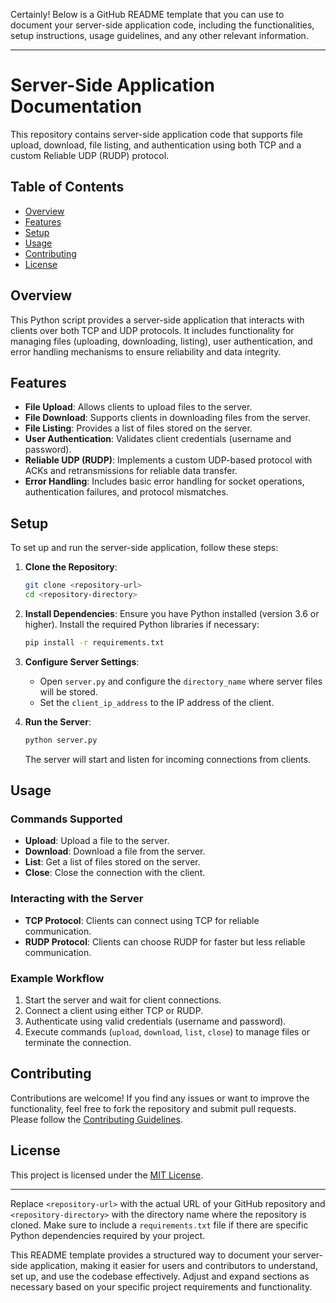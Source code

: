 Certainly! Below is a GitHub README template that you can use to document your server-side application code, including the functionalities, setup instructions, usage guidelines, and any other relevant information.

---

# Server-Side Application Documentation

This repository contains server-side application code that supports file upload, download, file listing, and authentication using both TCP and a custom Reliable UDP (RUDP) protocol.

## Table of Contents

- [Overview](#overview)
- [Features](#features)
- [Setup](#setup)
- [Usage](#usage)
- [Contributing](#contributing)
- [License](#license)

## Overview

This Python script provides a server-side application that interacts with clients over both TCP and UDP protocols. It includes functionality for managing files (uploading, downloading, listing), user authentication, and error handling mechanisms to ensure reliability and data integrity.

## Features

- **File Upload**: Allows clients to upload files to the server.
- **File Download**: Supports clients in downloading files from the server.
- **File Listing**: Provides a list of files stored on the server.
- **User Authentication**: Validates client credentials (username and password).
- **Reliable UDP (RUDP)**: Implements a custom UDP-based protocol with ACKs and retransmissions for reliable data transfer.
- **Error Handling**: Includes basic error handling for socket operations, authentication failures, and protocol mismatches.

## Setup

To set up and run the server-side application, follow these steps:

1. **Clone the Repository**:
   ```bash
   git clone <repository-url>
   cd <repository-directory>
   ```

2. **Install Dependencies**:
   Ensure you have Python installed (version 3.6 or higher). Install the required Python libraries if necessary:
   ```bash
   pip install -r requirements.txt
   ```

3. **Configure Server Settings**:
   - Open `server.py` and configure the `directory_name` where server files will be stored.
   - Set the `client_ip_address` to the IP address of the client.

4. **Run the Server**:
   ```bash
   python server.py
   ```
   The server will start and listen for incoming connections from clients.

## Usage

### Commands Supported

- **Upload**: Upload a file to the server.
- **Download**: Download a file from the server.
- **List**: Get a list of files stored on the server.
- **Close**: Close the connection with the client.

### Interacting with the Server

- **TCP Protocol**: Clients can connect using TCP for reliable communication.
- **RUDP Protocol**: Clients can choose RUDP for faster but less reliable communication.

### Example Workflow

1. Start the server and wait for client connections.
2. Connect a client using either TCP or RUDP.
3. Authenticate using valid credentials (username and password).
4. Execute commands (`upload`, `download`, `list`, `close`) to manage files or terminate the connection.

## Contributing

Contributions are welcome! If you find any issues or want to improve the functionality, feel free to fork the repository and submit pull requests. Please follow the [Contributing Guidelines](CONTRIBUTING.md).

## License

This project is licensed under the [MIT License](LICENSE).

---

Replace `<repository-url>` with the actual URL of your GitHub repository and `<repository-directory>` with the directory name where the repository is cloned. Make sure to include a `requirements.txt` file if there are specific Python dependencies required by your project.

This README template provides a structured way to document your server-side application, making it easier for users and contributors to understand, set up, and use the codebase effectively. Adjust and expand sections as necessary based on your specific project requirements and functionality.
